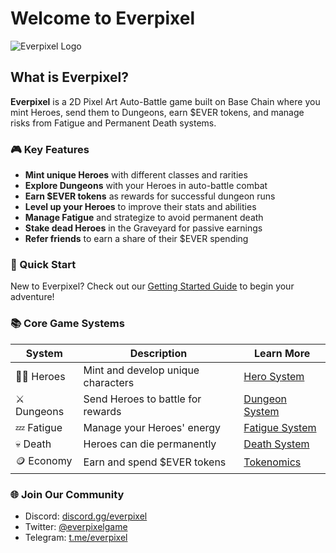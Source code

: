 # Welcome to Everpixel

![Everpixel Logo](https://placeholder.com/wp-content/uploads/2018/10/placeholder.png)

## What is Everpixel?

**Everpixel** is a 2D Pixel Art Auto-Battle game built on Base Chain where you mint Heroes, send them to Dungeons, earn $EVER tokens, and manage risks from Fatigue and Permanent Death systems.

### 🎮 Key Features

- **Mint unique Heroes** with different classes and rarities
- **Explore Dungeons** with your Heroes in auto-battle combat
- **Earn $EVER tokens** as rewards for successful dungeon runs
- **Level up your Heroes** to improve their stats and abilities
- **Manage Fatigue** and strategize to avoid permanent death
- **Stake dead Heroes** in the Graveyard for passive earnings
- **Refer friends** to earn a share of their $EVER spending

### 🚀 Quick Start

New to Everpixel? Check out our [Getting Started Guide](guides/getting-started.md) to begin your adventure!

### 📚 Core Game Systems

| System | Description | Learn More |
|--------|-------------|------------|
| 🧙‍♂️ Heroes | Mint and develop unique characters | [Hero System](heroes/README.md) |
| ⚔️ Dungeons | Send Heroes to battle for rewards | [Dungeon System](gameplay/dungeons.md) |
| 💤 Fatigue | Manage your Heroes' energy | [Fatigue System](gameplay/fatigue.md) |
| 💀 Death | Heroes can die permanently | [Death System](gameplay/death.md) |
| 🪙 Economy | Earn and spend $EVER tokens | [Tokenomics](economy/tokenomics.md) |

### 🌐 Join Our Community

- Discord: [discord.gg/everpixel](https://discord.gg/everpixel)
- Twitter: [@everpixelgame](https://twitter.com/everpixelgame)
- Telegram: [t.me/everpixel](https://t.me/everpixel)